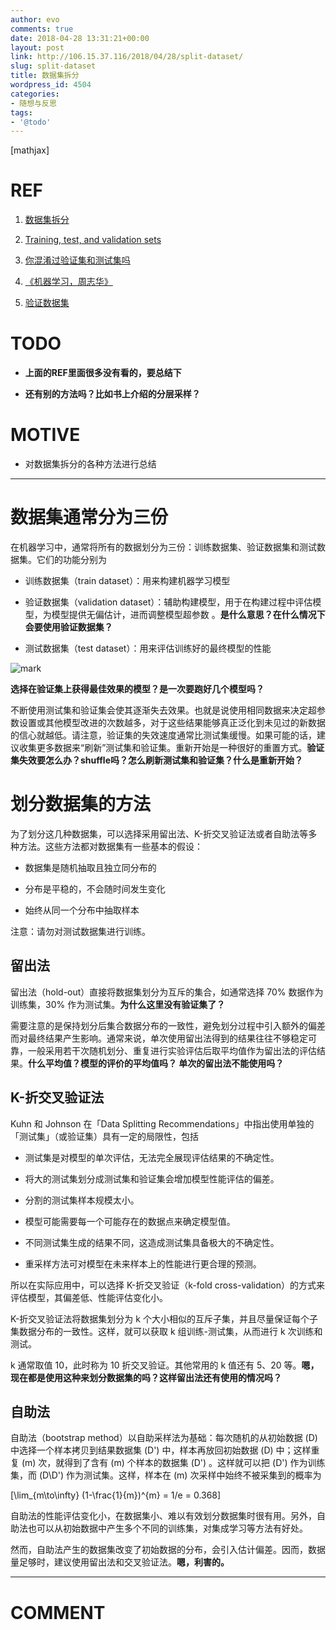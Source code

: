 ```yaml
---
author: evo
comments: true
date: 2018-04-28 13:31:21+00:00
layout: post
link: http://106.15.37.116/2018/04/28/split-dataset/
slug: split-dataset
title: 数据集拆分
wordpress_id: 4504
categories:
- 随想与反思
tags:
- '@todo'
---
```


<!-- more -->

[mathjax]


# REF






  1. [数据集拆分](https://feisky.xyz/machine-learning/basic/datasets.html)


  2. [Training, test, and validation sets](https://en.wikipedia.org/wiki/Training,_test,_and_validation_sets)


  3. [你混淆过验证集和测试集吗](https://www.jiqizhixin.com/articles/2017-07-24-8)


  4. [《机器学习，周志华》](https://cs.nju.edu.cn/zhouzh/zhouzh.files/publication/MLbook2016.htm)


  5. [验证数据集](https://developers.google.com/machine-learning/crash-course/validation/video-lecture)




# TODO






  * **上面的REF里面很多没有看的，要总结下**


  * **还有别的方法吗？比如书上介绍的分层采样？**




# MOTIVE






  * 对数据集拆分的各种方法进行总结





* * *





# 数据集通常分为三份


在机器学习中，通常将所有的数据划分为三份：训练数据集、验证数据集和测试数据集。它们的功能分别为




  * 训练数据集（train dataset）：用来构建机器学习模型


  * 验证数据集（validation dataset）：辅助构建模型，用于在构建过程中评估模型，为模型提供无偏估计，进而调整模型超参数 。**是什么意思？在什么情况下会要使用验证数据集？**


  * 测试数据集（test dataset）：用来评估训练好的最终模型的性能


![mark](http://pacdb2bfr.bkt.clouddn.com/blog/image/180728/dcI5B4J3Km.png?imageslim)

**选择在验证集上获得最佳效果的模型？是一次要跑好几个模型吗？**

不断使用测试集和验证集会使其逐渐失去效果。也就是说使用相同数据来决定超参数设置或其他模型改进的次数越多，对于这些结果能够真正泛化到未见过的新数据的信心就越低。请注意，验证集的失效速度通常比测试集缓慢。如果可能的话，建议收集更多数据来“刷新”测试集和验证集。重新开始是一种很好的重置方式。**验证集失效要怎么办？shuffle吗？怎么刷新测试集和验证集？什么是重新开始？**




# 划分数据集的方法


为了划分这几种数据集，可以选择采用留出法、K-折交叉验证法或者自助法等多种方法。这些方法都对数据集有一些基本的假设：




  * 数据集是随机抽取且独立同分布的


  * 分布是平稳的，不会随时间发生变化


  * 始终从同一个分布中抽取样本


注意：请勿对测试数据集进行训练。


## 留出法


留出法（hold-out）直接将数据集划分为互斥的集合，如通常选择 70% 数据作为训练集，30% 作为测试集。**为什么这里没有验证集了？**

需要注意的是保持划分后集合数据分布的一致性，避免划分过程中引入额外的偏差而对最终结果产生影响。通常来说，单次使用留出法得到的结果往往不够稳定可靠，一般采用若干次随机划分、重复进行实验评估后取平均值作为留出法的评估结果。**什么平均值？模型的评价的平均值吗？ 单次的留出法不能使用吗？**


## K-折交叉验证法


Kuhn 和 Johnson 在「Data Splitting Recommendations」中指出使用单独的「测试集」（或验证集）具有一定的局限性，包括




  * 测试集是对模型的单次评估，无法完全展现评估结果的不确定性。


  * 将大的测试集划分成测试集和验证集会增加模型性能评估的偏差。


  * 分割的测试集样本规模太小。


  * 模型可能需要每一个可能存在的数据点来确定模型值。


  * 不同测试集生成的结果不同，这造成测试集具备极大的不确定性。


  * 重采样方法可对模型在未来样本上的性能进行更合理的预测。


所以在实际应用中，可以选择 K-折交叉验证（k-fold cross-validation）的方式来评估模型，其偏差低、性能评估变化小。

K-折交叉验证法将数据集划分为 k 个大小相似的互斥子集，并且尽量保证每个子集数据分布的一致性。这样，就可以获取 k 组训练-测试集，从而进行 k 次训练和测试。

k 通常取值 10，此时称为 10 折交叉验证。其他常用的 k 值还有 5、20 等。**嗯，现在都是使用这种来划分数据集的吗？这样留出法还有使用的情况吗？**


## 自助法


自助法（bootstrap method）以自助采样法为基础：每次随机的从初始数据 \(D\) 中选择一个样本拷贝到结果数据集 \(D'\) 中，样本再放回初始数据 \(D\) 中；这样重复 \(m\) 次，就得到了含有 \(m\) 个样本的数据集 \(D'\) 。这样就可以把 \(D'\) 作为训练集，而 \(D\\D'\) 作为测试集。这样，样本在 \(m\) 次采样中始终不被采集到的概率为

\[\lim_{m\to\infty} (1-\frac{1}{m})^{m} = 1/e = 0.368\]

自助法的性能评估变化小，在数据集小、难以有效划分数据集时很有用。另外，自助法也可以从初始数据中产生多个不同的训练集，对集成学习等方法有好处。

然而，自助法产生的数据集改变了初始数据的分布，会引入估计偏差。因而，数据量足够时，建议使用留出法和交叉验证法。**嗯，利害的。**







* * *





# COMMENT
